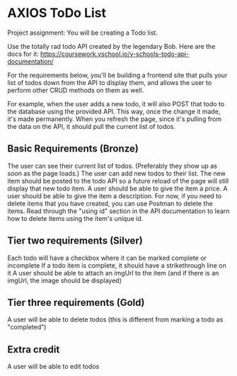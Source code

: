 # AXIOS ToDo List

Project assignment:
You will be creating a Todo list.

Use the totally rad todo API created by the legendary Bob. Here are the docs for it: https://coursework.vschool.io/v-schools-todo-api-documentation/

For the requirements below, you'll be building a frontend site that pulls your list of todos down from the API to display them, and allows the user to perform other CRUD methods on them as well.

For example, when the user adds a new todo, it will also POST that todo to the database using the provided API. This way, once the change it made, it's made permanently. When you refresh the page, since it's pulling from the data on the API, it should pull the current list of todos.

## Basic Requirements (Bronze)
The user can see their current list of todos. (Preferably they show up as soon as the page loads.)
The user can add new todos to their list. The new item should be posted to the todo API so a future reload of the page will still display that new todo item.
A user should be able to give the item a price.
A user should be able to give the item a description.
For now, if you need to delete items that you have created, you can use Postman to delete the items. Read through the "using id" section in the API documentation to learn how to delete items using the item's unique id.

## Tier two requirements (Silver)
Each todo will have a checkbox where it can be marked complete or incomplete
If a todo item is complete, it should have a strikethrough line on it
A user should be able to attach an imgUrl to the item (and if there is an imgUrl, the image should be displayed)

## Tier three requirements (Gold)
A user will be able to delete todos (this is different from marking a todo as "completed")

## Extra credit

A user will be able to edit todos